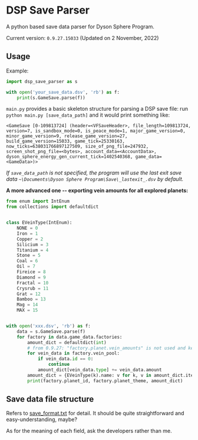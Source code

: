 # DSP Save Parser

A python based save data parser for Dyson Sphere Program.

Current version: `0.9.27.15033` (Updated on 2 November, 2022)

## Usage

Example:

```python
import dsp_save_parser as s

with open('your_save_data.dsv', 'rb') as f:
    print(s.GameSave.parse(f))
```

`main.py` provides a basic skeleton structure for parsing a DSP save file: run `python main.py [save_data_path]` and it would print something like:

```text
<GameSave [0-109813724] (header=<VFSaveHeader>, file_length=109813724, version=7, is_sandbox_mode=0, is_peace_mode=1, major_game_version=0, minor_game_version=9, release_game_version=27, build_game_version=15033, game_tick=25330163, now_ticks=638031766897127509, size_of_png_file=247932, screen_shot_png_file=<bytes>, account_data=<AccountData>, dyson_sphere_energy_gen_current_tick=1402540368, game_data=<GameData>)>
```

*If `save_data_path` is not specified, the program will use the last exit save data `~\Documents\Dyson Sphere Program\Save\_lastexit_.dsv` by default.*

**A more advanced one -- exporting vein amounts for all explored planets:**

```python
from enum import IntEnum
from collections import defaultdict


class EVeinType(IntEnum):
    NONE = 0
    Iron = 1
    Copper = 2
    Silicium = 3
    Titanium = 4
    Stone = 5
    Coal = 6
    Oil = 7
    Fireice = 8
    Diamond = 9
    Fractal = 10
    Crysrub = 11
    Grat = 12
    Bamboo = 13
    Mag = 14
    MAX = 15


with open('xxx.dsv', 'rb') as f:
    data = s.GameSave.parse(f)
    for factory in data.game_data.factories:
        amount_dict = defaultdict(int)
        # from 0.9.27: "factory.planet.vein_amounts" is not used and keeps zero
        for vein_data in factory.vein_pool:
            if vein_data.id == 0:
                continue
            amount_dict[vein_data.type] += vein_data.amount
        amount_dict = {EVeinType(k).name: v for k, v in amount_dict.items()}
        print(factory.planet_id, factory.planet_theme, amount_dict)
```

## Save data file structure

Refers to [save_format.txt](dsp_save_parser/save_format.txt) for detail. It should be quite straightforward and easy-understanding, maybe?

As for the meaning of each field, ask the developers rather than me.